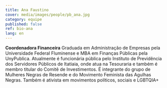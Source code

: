 ```yaml
---
title: Ana Faustino
cover: media/images/people/pb_ana.jpg
category: equipe
published: false
ref: bio-ana
lang: en
---
```

**Coordenadora Financeira** Graduada em Administração de Empresas pela Universidade Federal Fluminense e MBA em Finanças Públicas pela UnyPublica. Atualmente é funcionária pública pelo Instituto de Previdência dos Servidores Públicos de Itatiaia, onde atua na Tesouraria e também é membro titular do Comitê de Investimentos. É integrante do grupo de Mulheres Negras de Resende e do Movimento Feminista das Agulhas Negras. Também é ativista em movimentos políticos, sociais e LGBTQIA+
